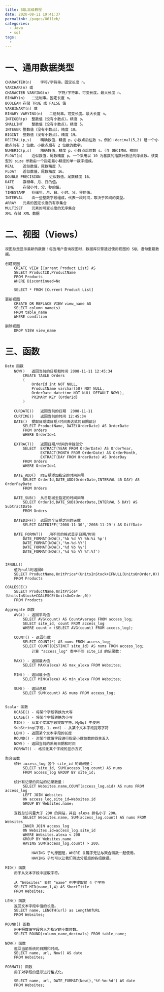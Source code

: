 ```yaml
---
title: SQL高级教程
date: 2020-08-11 19:41:37
permalink: /pages/8611eb/
categories: 
  - Java
  - sql
tags: 
  - 
---
```

# 一、通用数据类型
	CHARACTER(n)	字符/字符串。固定长度 n。
	VARCHAR(n) 或
	CHARACTER VARYING(n)	字符/字符串。可变长度。最大长度 n。
	BINARY(n)	二进制串。固定长度 n。
	BOOLEAN	存储 TRUE 或 FALSE 值
	VARBINARY(n) 或
	BINARY VARYING(n)	二进制串。可变长度。最大长度 n。
	INTEGER(p)	整数值（没有小数点）。精度 p。
	SMALLINT	整数值（没有小数点）。精度 5。
	INTEGER	整数值（没有小数点）。精度 10。
	BIGINT	整数值（没有小数点）。精度 19。
	DECIMAL(p,s)	精确数值，精度 p，小数点后位数 s。例如：decimal(5,2) 是一个小数点前有 3 位数，小数点后有 2 位数的数字。
	NUMERIC(p,s)	精确数值，精度 p，小数点后位数 s。（与 DECIMAL 相同）
	FLOAT(p)	近似数值，尾数精度 p。一个采用以 10 为基数的指数计数法的浮点数。该类型的 size 参数由一个指定最小精度的单一数字组成。
	REAL	近似数值，尾数精度 7。
	FLOAT	近似数值，尾数精度 16。
	DOUBLE PRECISION	近似数值，尾数精度 16。
	DATE	存储年、月、日的值。
	TIME	存储小时、分、秒的值。
	TIMESTAMP	存储年、月、日、小时、分、秒的值。
	INTERVAL	由一些整数字段组成，代表一段时间，取决于区间的类型。
	ARRAY	元素的固定长度的有序集合
	MULTISET	元素的可变长度的无序集合
	XML	存储 XML 数据



# 二、视图（Views）
	视图总是显示最新的数据！每当用户查询视图时，数据库引擎通过使用视图的 SQL 语句重建数据。

	创建视图
		CREATE VIEW [Current Product List] AS
		SELECT ProductID,ProductName
		FROM Products
		WHERE Discontinued=No

		SELECT * FROM [Current Product List]

	更新视图
		CREATE OR REPLACE VIEW view_name AS
		SELECT column_name(s)
		FROM table_name
		WHERE condition

	删除视图
		DROP VIEW view_name


# 三、函数
	Date 函数
		NOW()	返回当前的日期和时间 2008-11-11 12:45:34
			CREATE TABLE Orders
			(
				OrderId int NOT NULL,
				ProductName varchar(50) NOT NULL,
				OrderDate datetime NOT NULL DEFAULT NOW(),
				PRIMARY KEY (OrderId)
			)

		CURDATE()	返回当前的日期  2008-11-11
		CURTIME()	返回当前的时间 12:45:34
		DATE()	提取日期或日期/时间表达式的日期部分
			SELECT ProductName, DATE(OrderDate) AS OrderDate
			FROM Orders
			WHERE OrderId=1

		EXTRACT()	返回日期/时间的单独部分
			SELECT  EXTRACT(YEAR FROM OrderDate) AS OrderYear,
					EXTRACT(MONTH FROM OrderDate) AS OrderMonth,
					EXTRACT(DAY FROM OrderDate) AS OrderDay 
			FROM Orders
			WHERE OrderId=1

		DATE_ADD()	向日期添加指定的时间间隔
			SELECT OrderId,DATE_ADD(OrderDate,INTERVAL 45 DAY) AS OrderPayDate
			FROM Orders

		DATE_SUB()	从日期减去指定的时间间隔
			SELECT OrderId,DATE_SUB(OrderDate,INTERVAL 5 DAY) AS SubtractDate
			FROM Orders

		DATEDIFF()	返回两个日期之间的天数
			SELECT DATEDIFF('2008-11-30','2008-11-29') AS DiffDate

		DATE_FORMAT()	用不同的格式显示日期/时间
			DATE_FORMAT(NOW(),'%b %d %Y %h:%i %p')
			DATE_FORMAT(NOW(),'%m-%d-%Y')
			DATE_FORMAT(NOW(),'%d %b %y')
			DATE_FORMAT(NOW(),'%d %b %Y %T:%f')


	IFNULL() 
		值为null时返回0
		SELECT ProductName,UnitPrice*(UnitsInStock+IFNULL(UnitsOnOrder,0))
		FROM Products

	COALESCE() 
		SELECT ProductName,UnitPrice*(UnitsInStock+COALESCE(UnitsOnOrder,0))
		FROM Products

	Aggregate 函数
		AVG() - 返回平均值
			SELECT AVG(count) AS CountAverage FROM access_log;
			SELECT site_id, count FROM access_log
			WHERE count > (SELECT AVG(count) FROM access_log);

		COUNT() - 返回行数
			SELECT COUNT(*) AS nums FROM access_log;
			SELECT COUNT(DISTINCT site_id) AS nums FROM access_log;
				计算 "access_log" 表中不同 site_id 的记录数：

		MAX() - 返回最大值
			SELECT MAX(alexa) AS max_alexa FROM Websites;

		MIN() - 返回最小值
			SELECT MIN(alexa) AS min_alexa FROM Websites;

		SUM() - 返回总和
			SELECT SUM(count) AS nums FROM access_log;


	Scalar 函数
		UCASE() - 将某个字段转换为大写
		LCASE() - 将某个字段转换为小写
		MID() - 从某个文本字段提取字符，MySql 中使用
		SubString(字段，1，end) - 从某个文本字段提取字符
		LEN() - 返回某个文本字段的长度
		ROUND() - 对某个数值字段进行指定小数位数的四舍五入
		NOW() - 返回当前的系统日期和时间
		FORMAT() - 格式化某个字段的显示方式

	聚合函数
		统计 access_log 各个 site_id 的访问量：
			SELECT site_id, SUM(access_log.count) AS nums
			FROM access_log GROUP BY site_id;

		统计有记录的网站的记录数量：
			SELECT Websites.name,COUNT(access_log.aid) AS nums FROM access_log
			LEFT JOIN Websites
			ON access_log.site_id=Websites.id
			GROUP BY Websites.name;

		查找总访问量大于 200 的网站，并且 alexa 排名小于 200。
			SELECT Websites.name, SUM(access_log.count) AS nums FROM Websites
			INNER JOIN access_log
			ON Websites.id=access_log.site_id
			WHERE Websites.alexa < 200 
			GROUP BY Websites.name
			HAVING SUM(access_log.count) > 200;

				HAVING 子句原因是，WHERE 关键字无法与聚合函数一起使用。
				HAVING 子句可以让我们筛选分组后的各组数据。

	MID() 函数
		用于从文本字段中提取字符。

		从 "Websites" 表的 "name" 列中提取前 4 个字符
		SELECT MID(name,1,4) AS ShortTitle
		FROM Websites;

	LEN() 函数
		返回文本字段中值的长度。
		SELECT name, LENGTH(url) as LengthOfURL
		FROM Websites;

	ROUND() 函数
		用于把数值字段舍入为指定的小数位数。
		SELECT ROUND(column_name,decimals) FROM table_name;

	NOW() 函数
		返回当前系统的日期和时间。
		SELECT name, url, Now() AS date
		FROM Websites;

	FORMAT() 函数
		用于对字段的显示进行格式化。

		SELECT name, url, DATE_FORMAT(Now(),'%Y-%m-%d') AS date
		FROM Websites;